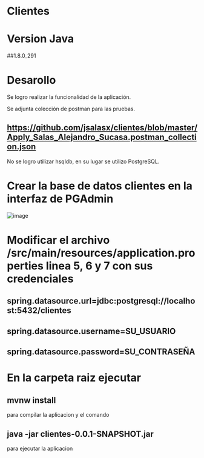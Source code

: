 
# Clientes

# Version Java

##1.8.0_291

# Desarollo

Se logro realizar la funcionalidad de la aplicación.

Se adjunta colección de postman para las pruebas.

## https://github.com/jsalasx/clientes/blob/master/Apply_Salas_Alejandro_Sucasa.postman_collection.json

No se logro utilizar hsqldb, en su lugar se utilizo PostgreSQL.

# Crear la base de datos clientes en la interfaz de PGAdmin

![image](https://user-images.githubusercontent.com/102547359/223569717-22d1dca0-c563-4e38-b9bc-963405a1a83f.png)

# Modificar el archivo /src/main/resources/application.properties linea 5, 6 y 7 con sus credenciales

## spring.datasource.url=jdbc:postgresql://localhost:5432/clientes

## spring.datasource.username=SU_USUARIO

## spring.datasource.password=SU_CONTRASEÑA


# En la carpeta raiz ejecutar

## mvnw install

para compilar la aplicacion y el comando

## java -jar clientes-0.0.1-SNAPSHOT.jar

para ejecutar la aplicacion
